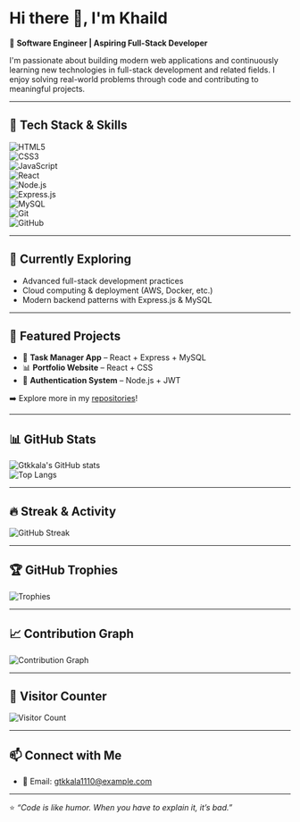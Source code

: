 # Hi there 👋, I'm Khaild  

🚀 **Software Engineer | Aspiring Full-Stack Developer**  

I'm passionate about building modern web applications and continuously learning new technologies in full-stack development and related fields. I enjoy solving real-world problems through code and contributing to meaningful projects.  

---

## 🔧 Tech Stack & Skills  
![HTML5](https://img.shields.io/badge/HTML5-E34F26?style=for-the-badge&logo=html5&logoColor=white)  
![CSS3](https://img.shields.io/badge/CSS3-1572B6?style=for-the-badge&logo=css3&logoColor=white)  
![JavaScript](https://img.shields.io/badge/JavaScript-F7DF1E?style=for-the-badge&logo=javascript&logoColor=black)  
![React](https://img.shields.io/badge/React-20232A?style=for-the-badge&logo=react&logoColor=61DAFB)  
![Node.js](https://img.shields.io/badge/Node.js-43853D?style=for-the-badge&logo=node.js&logoColor=white)  
![Express.js](https://img.shields.io/badge/Express.js-404D59?style=for-the-badge)  
![MySQL](https://img.shields.io/badge/MySQL-005C84?style=for-the-badge&logo=mysql&logoColor=white)  
![Git](https://img.shields.io/badge/Git-F05032?style=for-the-badge&logo=git&logoColor=white)  
![GitHub](https://img.shields.io/badge/GitHub-100000?style=for-the-badge&logo=github&logoColor=white)  

---

## 🌱 Currently Exploring  
- Advanced full-stack development practices  
- Cloud computing & deployment (AWS, Docker, etc.)  
- Modern backend patterns with Express.js & MySQL  

---

## 📂 Featured Projects  
- 📝 **Task Manager App** – React + Express + MySQL  
- 📊 **Portfolio Website** – React + CSS  
- 🔐 **Authentication System** – Node.js + JWT  

➡️ Explore more in my [repositories](https://github.com/Gtkkala?tab=repositories)!  

---

## 📊 GitHub Stats  
![Gtkkala's GitHub stats](https://github-readme-stats.vercel.app/api?username=Gtkkala&show_icons=true&theme=radical)  
![Top Langs](https://github-readme-stats.vercel.app/api/top-langs/?username=Gtkkala&layout=compact&theme=radical)  

---

## 🔥 Streak & Activity  
![GitHub Streak](https://github-readme-streak-stats.herokuapp.com/?user=Gtkkala&theme=radical)  

---

## 🏆 GitHub Trophies  
![Trophies](https://github-profile-trophy.vercel.app/?username=Gtkkala&theme=radical&no-frame=true&margin-w=5&margin-h=5)  

---

## 📈 Contribution Graph  
![Contribution Graph](https://github-readme-activity-graph.vercel.app/graph?username=Gtkkala&theme=radical)  

---

## 👀 Visitor Counter  
![Visitor Count](https://komarev.com/ghpvc/?username=Gtkkala&style=for-the-badge)  

---

## 📫 Connect with Me  
- 📧 Email: gtkkala1110@example.com  

---

⭐️ _“Code is like humor. When you have to explain it, it’s bad.”_  
